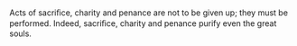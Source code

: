 Acts of sacriﬁce, charity and penance are not to be given up; they must be performed. Indeed, sacriﬁce, charity and penance purify even the great souls.